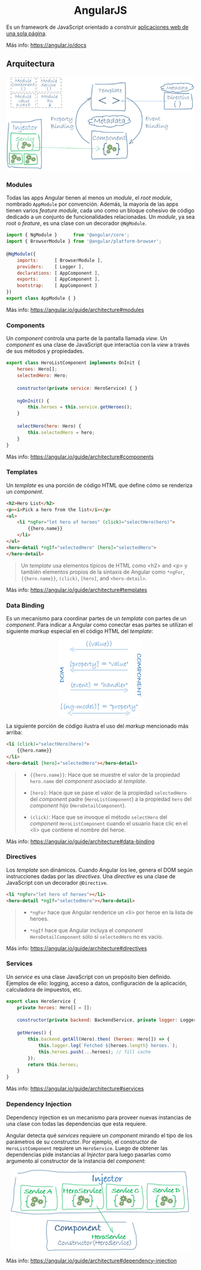 <h1 align="center">AngularJS</h1>

Es un framework de JavaScript orientado a construir [aplicaciones web de una sola página]().

Más info: https://angular.io/docs

## Arquitectura

<p align="center"><img src="./img/arquitectura.png" alt="Arquitectura" /></p>

### Modules

Todas las apps Angular tienen al menos un *module*, el *root module*, nombrado `AppModule` por convención. Además, la mayoría de las apps tienen varios *feature module*, cada uno como un bloque cohesivo de código dedicado a un conjunto de funcionalidades relacionadas. Un *module*, ya sea *root* o *feature*, es una clase con un decorador `@NgModule`.

```js
import { NgModule }      from '@angular/core';
import { BrowserModule } from '@angular/platform-browser';

@NgModule({
    imports:      [ BrowserModule ],
    providers:    [ Logger ],
    declarations: [ AppComponent ],
    exports:      [ AppComponent ],
    bootstrap:    [ AppComponent ]
})
export class AppModule { }
```

Más info: https://angular.io/guide/architecture#modules

### Components

Un *component* controla una parte de la pantalla llamada *view*. Un *component* es una clase de JavaScript que interactúa con la *view* a través de sus métodos y propiedades.

```js
export class HeroListComponent implements OnInit {
    heroes: Hero[];
    selectedHero: Hero;

    constructor(private service: HeroService) { }

    ngOnInit() {
        this.heroes = this.service.getHeroes();
    }

    selectHero(hero: Hero) { 
        this.selectedHero = hero; 
    }
}
```

Más info: https://angular.io/guide/architecture#components

### Templates

Un *template* es una porción de código HTML que define cómo se renderiza un *component*.

```html
<h2>Hero List</h2>
<p><i>Pick a hero from the list</i></p>
<ul>
    <li *ngFor="let hero of heroes" (click)="selectHero(hero)">
        {{hero.name}}
    </li>
</ul>
<hero-detail *ngIf="selectedHero" [hero]="selectedHero">
</hero-detail>
```

> Un *template* usa elementos típicos de HTML como &lt;h2&gt; and &lt;p&gt; y también elementos propios de la sintaxis de Angular como `*ngFor`, `{{hero.name}}`, `(click)`, `[hero]`, and `<hero-detail>`.

Más info: https://angular.io/guide/architecture#templates

### Data Binding

Es un mecanismo para coordinar partes de un *template* con partes de un *component*. Para indicar a Angular como conectar esas partes se utilizan el siguiente *markup* especial en el código HTML del *template*:

<p align="center"><img src="./img/databinding.png" alt="Data Binding" /></p>

La siguiente porción de código ilustra el uso del *markup* mencionado más arriba:

```html
<li (click)="selectHero(hero)">
    {{hero.name}}
</li>
<hero-detail [hero]="selectedHero"></hero-detail>
```

> * `{{hero.name}}`: Hace que se muestre el valor de la propiedad `hero.name` del *component* asociado al *template*.
>
> * `[hero]`: Hace que se pase el valor de la propiedad `selectedHero` del *component* padre (`HeroListComponent`) a la propiedad `hero` del *component* hijo (`HeroDetailComponent`).
>
> * `(click)`: Hace que se invoque el método `selectHero` del *component* `HeroListComponent` cuando el usuario hace clic en el &lt;li&gt; que contiene el nombre del heroe.

Más info: https://angular.io/guide/architecture#data-binding

### Directives

Los *template* son dinámicos. Cuando Angular los lee, genera el DOM según instrucciones dadas por las *directives*. Una *directive* es una clase de JavaScript con un decorador `@Directive`.

```html      
<li *ngFor="let hero of heroes"></li>
<hero-detail *ngIf="selectedHero"></hero-detail>
```

> * `*ngFor` hace que Angular renderice un &lt;li&gt; por heroe en la lista de heroes.
>
> * `*ngIf` hace que Angular incluya el *component* `HeroDetailComponent` sólo si `selectedHero` no es vacío.

Más info: https://angular.io/guide/architecture#directives

### Services

Un *service* es una clase JavaScript con un propósito bien definido. Ejemplos de ello: logging, acceso a datos, configuración de la aplicación, calculadora de impuestos, etc.

```js
export class HeroService {
    private heroes: Hero[] = [];

    constructor(private backend: BackendService, private logger: Logger) { }

    getHeroes() {
        this.backend.getAll(Hero).then( (heroes: Hero[]) => {
            this.logger.log(`Fetched ${heroes.length} heroes.`);
            this.heroes.push(...heroes); // fill cache
        });
        return this.heroes;
    }
}
```  

Más info: https://angular.io/guide/architecture#services

### Dependency Injection

Dependency injection es un mecanismo para proveer nuevas instancias de una clase con todas las dependencias que esta requiere.

Angular detecta qué *services* requiere un *component* mirando el tipo de los parámetros de su constructor. Por ejemplo, el constructor de `HeroListComponent` requiere un `HeroService`. Luego de obtener las dependencias pide instancias al *Injector* para luego pasarlas como argumento al constructor de la instancia del *component*:

<p align="center"><img src="./img/dependency-injection.png" alt="Data Binding" /></p>

Más info: https://angular.io/guide/architecture#dependency-injection
